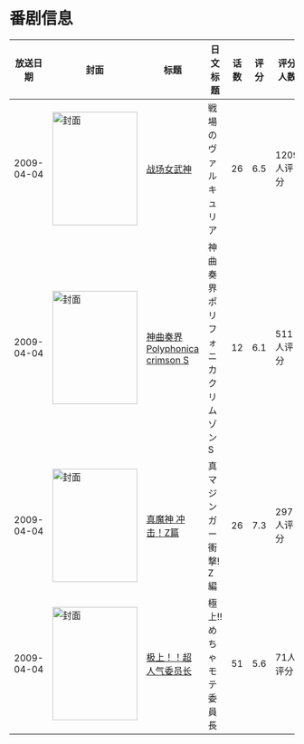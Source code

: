 # 番剧信息

|放送日期|封面|标题|日文标题|话数|评分|评分人数|
|---|---|---|---|---|---|---|
|2009-04-04|<img src="//lain.bgm.tv/pic/cover/c/9a/a4/1421_pR33A.jpg" alt="封面" style="width:150px;height:200px;object-fit:cover;">|[战场女武神](https://bangumi.tv/subject/1421)|戦場のヴァルキュリア|26|6.5|1209人评分|
|2009-04-04|<img src="//lain.bgm.tv/pic/cover/c/f6/9e/1442_23NZk.jpg" alt="封面" style="width:150px;height:200px;object-fit:cover;">|[神曲奏界Polyphonica crimson S](https://bangumi.tv/subject/1442)|神曲奏界ポリフォニカ クリムゾンS|12|6.1|511人评分|
|2009-04-04|<img src="//lain.bgm.tv/pic/cover/c/ca/e8/3637_F5f0G.jpg" alt="封面" style="width:150px;height:200px;object-fit:cover;">|[真魔神 冲击！Z篇](https://bangumi.tv/subject/3637)|真マジンガー 衝撃! Z編|26|7.3|297人评分|
|2009-04-04|<img src="//lain.bgm.tv/pic/cover/c/4f/11/3640_gyFZy.jpg" alt="封面" style="width:150px;height:200px;object-fit:cover;">|[极上！！超人气委员长](https://bangumi.tv/subject/3640)|極上!!めちゃモテ委員長|51|5.6|71人评分|
